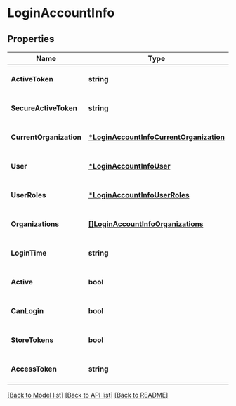 # LoginAccountInfo

## Properties
Name | Type | Description | Notes
------------ | ------------- | ------------- | -------------
**ActiveToken** | **string** |  | [optional] [default to null]
**SecureActiveToken** | **string** |  | [optional] [default to null]
**CurrentOrganization** | [***LoginAccountInfoCurrentOrganization**](Login_accountInfo_currentOrganization.md) |  | [optional] [default to null]
**User** | [***LoginAccountInfoUser**](Login_accountInfo_user.md) |  | [optional] [default to null]
**UserRoles** | [***LoginAccountInfoUserRoles**](Login_accountInfo_userRoles.md) |  | [optional] [default to null]
**Organizations** | [**[]LoginAccountInfoOrganizations**](Login_accountInfo_organizations.md) |  | [optional] [default to null]
**LoginTime** | **string** |  | [optional] [default to null]
**Active** | **bool** |  | [optional] [default to null]
**CanLogin** | **bool** |  | [optional] [default to null]
**StoreTokens** | **bool** |  | [optional] [default to null]
**AccessToken** | **string** |  | [optional] [default to null]

[[Back to Model list]](../README.md#documentation-for-models) [[Back to API list]](../README.md#documentation-for-api-endpoints) [[Back to README]](../README.md)

